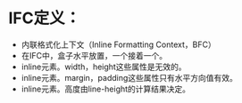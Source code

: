 # IFC定义：
* 内联格式化上下文（Inline Formatting Context，BFC）
* 在IFC中，盒子水平放置，一个接着一个。
* inline元素。width，height这些属性是无效的。
* inline元素。margin，padding这些属性只有水平方向值有效。
* inline元素。高度由line-height的计算结果决定。
